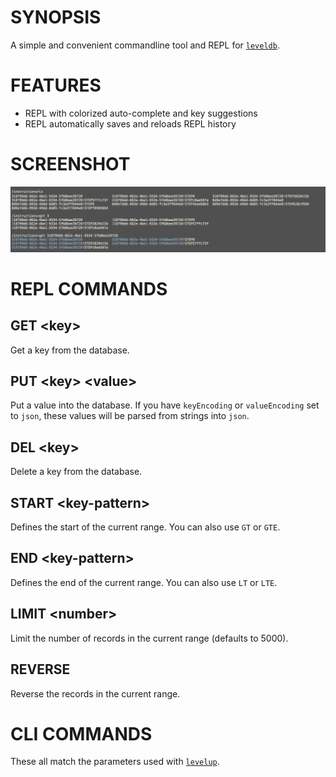 # SYNOPSIS
A simple and convenient commandline tool and REPL for [`leveldb`](http://leveldb.org/).

# FEATURES
- REPL with colorized auto-complete and key suggestions
- REPL automatically saves and reloads REPL history

# SCREENSHOT
![screenshot](/docs/screenshot.png)

# REPL COMMANDS

## GET &lt;key&gt;
Get a key from the database.

## PUT &lt;key&gt; &lt;value&gt;
Put a value into the database. If you have `keyEncoding` or `valueEncoding`
set to `json`, these values will be parsed from strings into `json`.

## DEL &lt;key&gt;
Delete a key from the database.

## START &lt;key-pattern&gt;
Defines the start of the current range. You can also use `GT` or `GTE`.

## END &lt;key-pattern&gt;
Defines the end of the current range. You can also use `LT` or `LTE`.

## LIMIT &lt;number&gt;
Limit the number of records in the current range (defaults to 5000).

## REVERSE
Reverse the records in the current range.

# CLI COMMANDS
These all match the parameters used with [`levelup`](https://github.com/rvagg/node-levelup).


